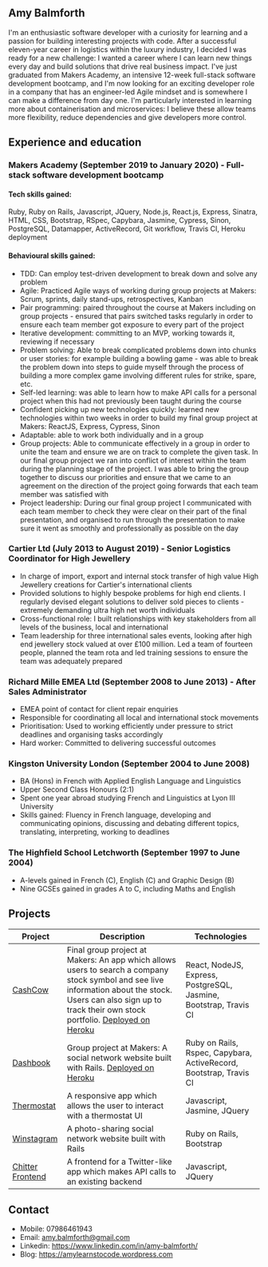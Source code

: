 ## Amy Balmforth

I'm an enthusiastic software developer with a curiosity for learning and a passion for building interesting projects with code. After a successful eleven-year career in logistics within the luxury industry, I decided I was ready for a new challenge: I wanted a career where I can learn new things every day and build solutions that drive real business impact. I've just graduated from Makers Academy, an intensive 12-week full-stack software development bootcamp, and I'm now looking for an exciting developer role in a company that has an engineer-led Agile mindset and is somewhere I can make a difference from day one. I'm particularly interested in learning more about containerisation and microservices: I believe these allow teams more flexibility, reduce dependencies and give developers more control.

## Experience and education

### Makers Academy (September 2019 to January 2020) - Full-stack software development bootcamp

#### Tech skills gained:

Ruby, Ruby on Rails, Javascript, JQuery, Node.js, React.js, Express, Sinatra, HTML, CSS, Bootstrap, RSpec, Capybara, Jasmine, Cypress, Sinon, PostgreSQL, Datamapper, ActiveRecord, Git workflow, Travis CI, Heroku deployment

#### Behavioural skills gained:

* TDD: Can employ test-driven development to break down and solve any problem
* Agile: Practiced Agile ways of working during group projects at Makers: Scrum, sprints, daily stand-ups, retrospectives, Kanban
* Pair programming: paired throughout the course at Makers including on group projects - ensured that pairs switched tasks regularly in order to ensure each team member got exposure to every part of the project
* Iterative development: committing to an MVP, working towards it, reviewing if necessary
* Problem solving: Able to break complicated problems down into chunks or user stories: for example building a bowling game - was able to break the problem down into steps to guide myself through the process of building a more complex game involving different rules for strike, spare, etc.
* Self-led learning: was able to learn how to make API calls for a personal project when this had not previously been taught during the course
* Confident picking up new technologies quickly: learned new technologies within two weeks in order to build my final group project at Makers: ReactJS, Express, Cypress, Sinon
* Adaptable: able to work both individually and in a group
* Group projects: Able to communicate effectively in a group in order to unite the team and ensure we are on track to complete the given task. In our final group project we ran into conflict of interest within the team during the planning stage of the project. I was able to bring the group together to discuss our priorities and ensure that we came to an agreement on the direction of the project going forwards that each team member was satisfied with
* Project leadership: During our final group project I communicated with each team member to check they were clear on their part of the final presentation, and organised to run through the presentation to make sure it went as smoothly and professionally as possible on the day

### Cartier Ltd (July 2013 to August 2019) - Senior Logistics Coordinator for High Jewellery

* In charge of import, export and internal stock transfer of high value High Jewellery creations for Cartier's international clients
* Provided solutions to highly bespoke problems for high end clients. I regularly devised elegant solutions to deliver sold pieces to clients - extremely demanding ultra high net worth individuals
* Cross-functional role: I built relationships with key stakeholders from all levels of the business, local and international
* Team leadership for three international sales events, looking after high end jewellery stock valued at over £100 million. Led a team of fourteen people, planned the team rota and led training sessions to ensure the team was adequately prepared

### Richard Mille EMEA Ltd (September 2008 to June 2013) - After Sales Administrator

* EMEA point of contact for client repair enquiries
* Responsible for coordinating all local and international stock movements
* Prioritisation: Used to working efficiently under pressure to strict deadlines and organising tasks accordingly
* Hard worker: Committed to delivering successful outcomes

### Kingston University London (September 2004 to June 2008)

* BA (Hons) in French with Applied English Language and Linguistics
* Upper Second Class Honours (2:1)
* Spent one year abroad studying French and Linguistics at Lyon III University
* Skills gained: Fluency in French language, developing and communicating opinions, discussing and debating different topics, translating, interpreting, working to deadlines

### The Highfield School Letchworth (September 1997 to June 2004)

* A-levels gained in French (C), English (C) and Graphic Design (B)
* Nine GCSEs gained in grades A to C, including Maths and English

## Projects

| Project | Description | Technologies |
|---|---|---|
| [CashCow](https://github.com/amybalmforth/cashcow) | Final group project at Makers: An app which allows users to search a company stock symbol and see live information about the stock. Users can also sign up to track their own stock portfolio. [Deployed on Heroku](https://cashcow2020.herokuapp.com/) | React, NodeJS, Express, PostgreSQL, Jasmine, Bootstrap, Travis CI |
| [Dashbook](https://github.com/amybalmforth/acebook-AceofBaseBook) | Group project at Makers: A social network website built with Rails. [Deployed on Heroku](https://blooming-harbor-19656.herokuapp.com/) | Ruby on Rails, Rspec, Capybara, ActiveRecord, Bootstrap, Travis CI |
| [Thermostat](https://github.com/amybalmforth/thermostat.git) | A responsive app which allows the user to interact with a thermostat UI | Javascript, Jasmine, JQuery |
| [Winstagram](https://github.com/amybalmforth/instagram-challenge) | A photo-sharing social network website built with Rails | Ruby on Rails, Bootstrap |
| [Chitter Frontend](https://github.com/amybalmforth/frontend-api-challenge) | A frontend for a Twitter-like app which makes API calls to an existing backend | Javascript, JQuery |

## Contact

* Mobile: 07986461943
* Email: amy.balmforth@gmail.com
* Linkedin: https://www.linkedin.com/in/amy-balmforth/
* Blog: https://amylearnstocode.wordpress.com
